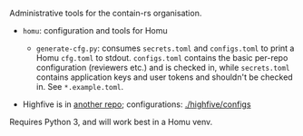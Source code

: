 Administrative tools for the contain-rs organisation.

- `homu`: configuration and tools for Homu
  - `generate-cfg.py`: consumes `secrets.toml` and `configs.toml` to
    print a Homu `cfg.toml` to stdout. `configs.toml` contains the
    basic per-repo configuration (reviewers etc.) and is checked in,
    while `secrets.toml` contains application keys and user tokens and
    shouldn't be checked in. See `*.example.toml`.

- Highfive is in
  [another repo](https://github.com/contain-rs/highfive);
  configurations:
  [./highfive/configs](https://github.com/contain-rs/highfive/tree/master/highfive/configs)

Requires Python 3, and will work best in a Homu venv.
